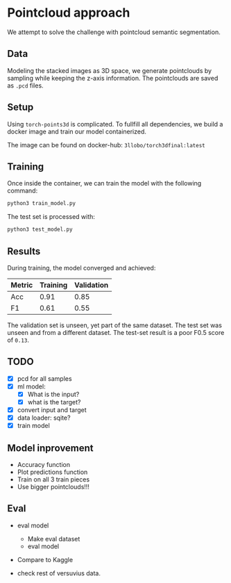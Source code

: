 # Pointcloud approach

We attempt to solve the challenge with pointcloud semantic segmentation.

## Data

Modeling the stacked images as 3D space, we generate pointclouds by sampling while keeping the z-axis information. The pointclouds are saved as `.pcd` files.

## Setup

Using `torch-points3d` is complicated. To fullfill all dependencies, we build a docker image and train our model containerized.

The image can be found on docker-hub: `3llobo/torch3dfinal:latest`

## Training

Once inside the container, we can train the model with the following command:

```bash
python3 train_model.py
```

The test set is processed with:
  
```bash
python3 test_model.py
```

## Results

During training, the model converged and achieved:

| Metric | Training | Validation |
| ------ | -------- | ---------- |
| Acc    | 0.91     | 0.85       |
| F1     | 0.61     | 0.55       |

The validation set is unseen, yet part of the same dataset. The test set was unseen and from a different dataset. The test-set result is a poor F0.5 score of `0.13`.

## TODO

- [x] pcd for all samples
- [x] ml model:
  - [x] What is the input?
  - [x] what is the target?
- [x] convert input and target
- [x] data loader: sqite?
- [x] train model

## Model inprovement
- Accuracy function
- Plot predictions function
- Train on all 3 train pieces
- Use bigger pointclouds!!!
## Eval
- eval model
  - Make eval dataset
  - eval model


- Compare to Kaggle
- check rest of versuvius data.

